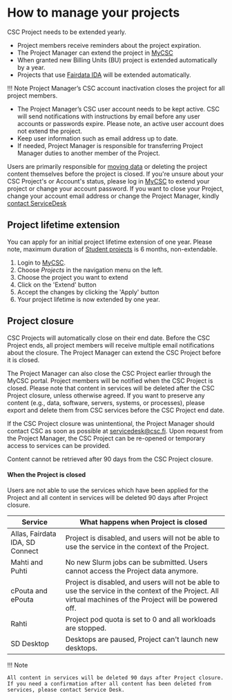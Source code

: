 # How to manage your projects

CSC Project needs to be extended yearly.

* Project members receive reminders about the project expiration.
* The Project Manager can extend the project in [MyCSC](https://my.csc.fi)
* When granted new Billing Units (BU) project is extended automatically by a year.
* Projects that use [Fairdata IDA](https://ida.fairdata.fi/) will be extended automatically.

!!! Note
    Project Manager’s CSC account inactivation closes the project for all project members.

* The Project Manager’s CSC user account needs to be kept active. CSC will send notifications with instructions by email before any user accounts or passwords expire. Please note, an active user account does not extend the project.
* Keep user information such as email address up to date.
* If needed, Project Manager is responsible for transferring Project Manager duties to another member of the Project.

Users are primarily responsible for [moving data](../data/moving/index.md) or deleting the project content themselves before the project is closed. 
If you're unsure about your CSC Project's or Account's status, please log in [MyCSC](https://my.csc.fi) to extend your project or change your account password.
If you want to close your Project, change your account email address or change the Project Manager, kindly [contact ServiceDesk](../support/contact.md)

## Project lifetime extension

You can apply for an initial project lifetime extension of one year.
Please note, maximum duration of [Student projects](../support/tutorials/student_quick.md) is 6 months, non-extendable.

1. Login to [MyCSC](https://my.csc.fi).
1. Choose _Projects_ in the navigation menu on the left.
1. Choose the project you want to extend
1. Click on the 'Extend' button
1. Accept the changes by clicking the 'Apply' button
1. Your project lifetime is now extended by one year.


## Project closure

CSC Projects will automatically close on their end date. Before the CSC Project ends, all project members will receive multiple email notifications about the closure. The Project Manager can extend the CSC Project before it is closed.

The Project Manager can also close the CSC Project earlier through the MyCSC portal. Project members will be notified when the CSC Project is closed. Please note that content in services will be deleted after the CSC Project closure, unless otherwise agreed. If you want to preserve any content (e.g., data, software, servers, systems, or processes), please export and delete them from CSC services before the CSC Project end date.

If the CSC Project closure was unintentional, the Project Manager should contact CSC as soon as possible at servicedesk@csc.fi. Upon request from the Project Manager, the CSC Project can be re-opened or temporary access to services can be provided.

Content cannot be retrieved after 90 days from the CSC Project closure.

#### When the Project is closed

Users are not able to use the services which have been applied for the Project and all content in services will be deleted 90 days after Project closure.

| Service | What happens when Project is closed |
| -- | -- |
| Allas, Fairdata IDA, SD Connect | Project is disabled, and users will not be able to use the service in the context of the Project. |
| Mahti and Puhti | No new Slurm jobs can be submitted. Users cannot access the Project data anymore. |
| cPouta and ePouta | Project is disabled, and users will not be able to use the service in the context of the Project. All virtual machines of the Project will be powered off. |
| Rahti | Project pod quota is set to 0 and all workloads are stopped. |
| SD Desktop | Desktops are paused, Project can't launch new desktops. |



!!! Note 
    
    All content in services will be deleted 90 days after Project closure. If you need a confirmation after all content has been deleted from services, please contact Service Desk.


